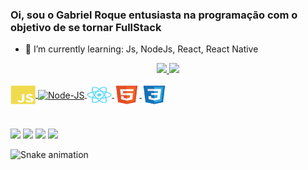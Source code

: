 ### Oi, sou o Gabriel Roque entusiasta na programação com o objetivo de se tornar FullStack

- 🌱 I’m currently learning: Js, NodeJs, React, React Native
<div align="center">
   <a href="https://github.com/GabrielRoqueDev">
      <img height="180em"  src="https://github-readme-stats.vercel.app/api?username=GabrielRoqueDev&show_icons=true&theme=midnight-purple&include_all_commits=true&count_private=true"/>
      <img height="180em"  src="https://github-readme-stats.vercel.app/api/top-langs/?username=GabrielRoqueDev&layout=compact&langs_count=7&theme=midnight-purple"/>
     </div>
  <div style="display: inline_block"><br>
    <img align="center" alt="Roq-Js" height="30" width="40" src="https://raw.githubusercontent.com/devicons/devicon/master/icons/javascript/javascript-plain.svg">
    <img align="center" alt="Node-JS" height="30" width="40" 
    src="https://cdn.jsdelivr.net/gh/devicons/devicon/icons/nodejs/nodejs-original.svg">
     <img align="center" alt="Roq-React" height="30" width="40" src="https://raw.githubusercontent.com/devicons/devicon/master/icons/react/react-original.svg">
      <img align="center" alt="Roq-HTML" height="30" width="40" src="https://raw.githubusercontent.com/devicons/devicon/master/icons/html5/html5-original.svg">
     <img align="center" alt="Roq-CSS" height="30" width="40" src="https://raw.githubusercontent.com/devicons/devicon/master/icons/css3/css3-original.svg">
    
 </div>
  
 #
  
 <div>
    <a href="https://discord.gg/pE9J9KQVdt" target="_blank"><img src="https://img.shields.io/badge/Discord-7289DA?style=for-the-badge&logo=discord&logoColor=white" target="_blank"></a> 
   <a href = "mailto:gabriel.m.roque32@gmail.com"><img src="https://img.shields.io/badge/-Gmail-%23333?style=for-the-badge&logo=gmail&logoColor=white" target="_blank"></a>
  <a href="https://www.linkedin.com/in/gabriel-roque-964b79188" target="_blank"><img src="https://img.shields.io/badge/-LinkedIn-%230077B5?style=for-the-badge&logo=linkedin&logoColor=white" target="_blank"></a>
  <a href="https://youtube.com/channel/UCs0ShTHF6DFEhSSuyOlwRUA" target="_blank"><img src="https://img.shields.io/badge/YouTube-FF0000?style=for-the-badge&logo=youtube&logoColor=white" target="_blank"></a> 
</div> 
  
![Snake animation](https://github.com/gabrielroquedev/gabrielroquedev/blob/output/github-contribution-grid-snake.svg)
    
 
  

